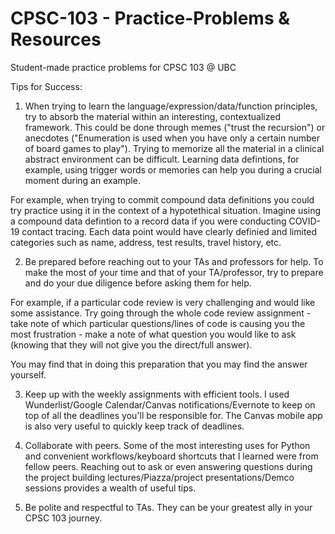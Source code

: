 # CPSC-103 - Practice-Problems & Resources
Student-made practice problems for CPSC 103 @ UBC

Tips for Success:

1) When trying to learn the language/expression/data/function principles, try to absorb the material within an interesting, contextualized framework. This could be done through memes ("trust the recursion") or anecdotes ("Enumeration is used when you have only a certain number of board games to play"). Trying to memorize all the material in a clinical abstract environment can be difficult. Learning data defintions, for example, using trigger words or memories can help you during a crucial moment during an example. 

For example, when trying to commit compound data definitions you could try practice using it in the context of a hypotethical situation. Imagine using a compound data defintion to a record data if you were conducting COVID-19 contact tracing. Each data point would have clearly definied and limited categories such as name, address, test results, travel history, etc. 

2) Be prepared before reaching out to your TAs and professors for help. To make the most of your time and that of your TA/professor, try to prepare and do your due diligence before asking them for help.

For example, if a particular code review is very challenging and would like some assistance. Try going through the whole code review assignment - take note of which particular questions/lines of code is causing you the most frustration - make a note of what question you would like to ask (knowing that they will not give you the direct/full answer). 

You may find that in doing this preparation that you may find the answer yourself. 

3) Keep up with the weekly assignments with efficient tools. I used Wunderlist/Google Calendar/Canvas notifications/Evernote to keep on top of all the deadlines you'll be responsible for. The Canvas mobile app is also very useful to quickly keep track of deadlines. 

4) Collaborate with peers. Some of the most interesting uses for Python and convenient workflows/keyboard shortcuts that I learned were from fellow peers. Reaching out to ask or even answering questions during the project building lectures/Piazza/project presentations/Demco sessions provides a wealth of useful tips. 

5) Be polite and respectful to TAs. They can be your greatest ally in your CPSC 103 journey. 
